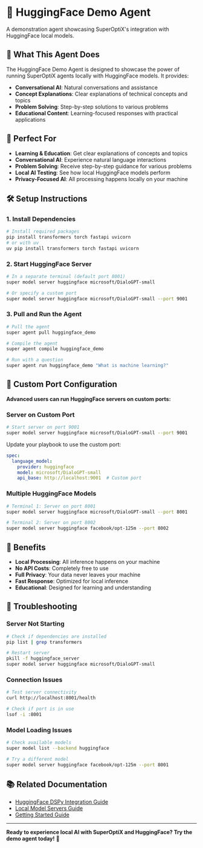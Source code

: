 # 🤗 HuggingFace Demo Agent

A demonstration agent showcasing SuperOptiX's integration with HuggingFace local models.

## 🚀 What This Agent Does

The HuggingFace Demo Agent is designed to showcase the power of running SuperOptiX agents locally with HuggingFace models. It provides:

- **Conversational AI**: Natural conversations and assistance
- **Concept Explanations**: Clear explanations of technical concepts and topics
- **Problem Solving**: Step-by-step solutions to various problems
- **Educational Content**: Learning-focused responses with practical applications

## 🎯 Perfect For

- **Learning & Education**: Get clear explanations of concepts and topics
- **Conversational AI**: Experience natural language interactions
- **Problem Solving**: Receive step-by-step guidance for various problems
- **Local AI Testing**: See how local HuggingFace models perform
- **Privacy-Focused AI**: All processing happens locally on your machine

## 🛠️ Setup Instructions

### 1. Install Dependencies
```bash
# Install required packages
pip install transformers torch fastapi uvicorn
# or with uv
uv pip install transformers torch fastapi uvicorn
```

### 2. Start HuggingFace Server
```bash
# In a separate terminal (default port 8001)
super model server huggingface microsoft/DialoGPT-small

# Or specify a custom port
super model server huggingface microsoft/DialoGPT-small --port 9001
```

### 3. Pull and Run the Agent
```bash
# Pull the agent
super agent pull huggingface_demo

# Compile the agent
super agent compile huggingface_demo

# Run with a question
super agent run huggingface_demo "What is machine learning?"
```

## 🔧 Custom Port Configuration

**Advanced users can run HuggingFace servers on custom ports:**

### Server on Custom Port
```bash
# Start server on port 9001
super model server huggingface microsoft/DialoGPT-small --port 9001
```

Update your playbook to use the custom port:
```yaml
spec:
  language_model:
    provider: huggingface
    model: microsoft/DialoGPT-small
    api_base: http://localhost:9001  # Custom port
```

### Multiple HuggingFace Models
```bash
# Terminal 1: Server on port 8001
super model server huggingface microsoft/DialoGPT-small --port 8001

# Terminal 2: Server on port 8002
super model server huggingface facebook/opt-125m --port 8002
```

## 🎉 Benefits

- **Local Processing**: All inference happens on your machine
- **No API Costs**: Completely free to use
- **Full Privacy**: Your data never leaves your machine
- **Fast Response**: Optimized for local inference
- **Educational**: Designed for learning and understanding

## 🚨 Troubleshooting

### Server Not Starting
```bash
# Check if dependencies are installed
pip list | grep transformers

# Restart server
pkill -f huggingface_server
super model server huggingface microsoft/DialoGPT-small
```

### Connection Issues
```bash
# Test server connectivity
curl http://localhost:8001/health

# Check if port is in use
lsof -i :8001
```

### Model Loading Issues
```bash
# Check available models
super model list --backend huggingface

# Try a different model
super model server huggingface facebook/opt-125m --port 8001
```

## 📚 Related Documentation

- [HuggingFace DSPy Integration Guide](../docs/HUGGINGFACE_DSPY_INTEGRATION_GUIDE.md)
- [Local Model Servers Guide](../docs/LOCAL_MODEL_SERVERS_GUIDE.md)
- [Getting Started Guide](../docs/GETTING_STARTED.md)

---

**Ready to experience local AI with SuperOptiX and HuggingFace? Try the demo agent today!** 🚀 